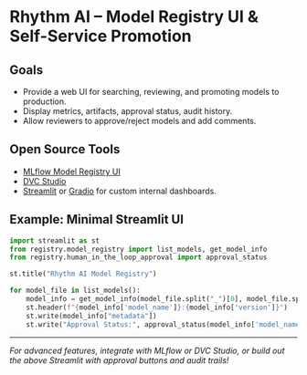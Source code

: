 # Rhythm AI – Model Registry UI & Self-Service Promotion

## Goals

- Provide a web UI for searching, reviewing, and promoting models to production.
- Display metrics, artifacts, approval status, audit history.
- Allow reviewers to approve/reject models and add comments.

## Open Source Tools

- [MLflow Model Registry UI](https://mlflow.org/docs/latest/model-registry.html)
- [DVC Studio](https://studio.iterative.ai/)
- [Streamlit](https://streamlit.io/) or [Gradio](https://gradio.app/) for custom internal dashboards.

## Example: Minimal Streamlit UI

```python
import streamlit as st
from registry.model_registry import list_models, get_model_info
from registry.human_in_the_loop_approval import approval_status

st.title("Rhythm AI Model Registry")

for model_file in list_models():
    model_info = get_model_info(model_file.split("_")[0], model_file.split("_")[1].replace(".json", ""))
    st.header(f"{model_info['model_name']}:{model_info['version']}")
    st.write(model_info["metadata"])
    st.write("Approval Status:", approval_status(model_info['model_name'], model_info['version']))
```

---

*For advanced features, integrate with MLflow or DVC Studio, or build out the above Streamlit with approval buttons and audit trails!*